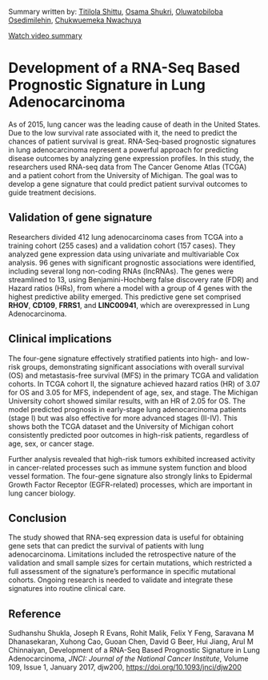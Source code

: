 <!--StartFragment-->

Summary written by: [Titilola Shittu](https://github.com/lhorla), [Osama Shukri](https://github.com/osamashukri), [Oluwatobiloba Osedimilehin](https://github.com/tobijayyy), [Chukwuemeka Nwachuya](https://github.com/Megzi247) 

[Watch video summary](https://www.linkedin.com/posts/titi-shittu_biomarkerdiscovery-hackbiointernship-lungcancerresearch-activity-7238173218757308416-QDHo?utm_source=share&utm_medium=member_desktop)

# **Development of a RNA-Seq Based Prognostic Signature in Lung Adenocarcinoma**

As of 2015, lung cancer was the leading cause of death in the United States. Due to the low survival rate associated with it, the need to predict the chances of patient survival is great. RNA-Seq-based prognostic signatures in lung adenocarcinoma represent a powerful approach for predicting disease outcomes by analyzing gene expression profiles. In this study, the researchers used RNA-seq data from The Cancer Genome Atlas (TCGA) and a patient cohort from the University of Michigan. The goal was to develop a gene signature that could predict patient survival outcomes to guide treatment decisions.


## **Validation of gene signature**

Researchers divided 412 lung adenocarcinoma cases from TCGA into a training cohort (255 cases) and a validation cohort (157 cases). They analyzed gene expression data using univariate and multivariable Cox analysis. 96 genes with significant prognostic associations were identified, including several long non-coding RNAs (lncRNAs). The genes were streamlined to 13, using Benjamini-Hochberg false discovery rate (FDR) and Hazard ratios (HRs),  from where a model with a group of 4 genes with the highest predictive ability emerged. This predictive gene set comprised **RHOV**, **CD109**, **FRRS1**, and **LINC00941**, which are overexpressed in Lung Adenocarcinoma.


## **Clinical implications**

The four-gene signature effectively stratified patients into high- and low-risk groups, demonstrating significant associations with overall survival (OS) and metastasis-free survival (MFS) in the primary TCGA and validation cohorts.  In TCGA cohort II, the signature achieved hazard ratios (HR) of 3.07 for OS and 3.05 for MFS, independent of age, sex, and stage. The Michigan University cohort showed similar results, with an HR of 2.05 for OS. The model predicted prognosis in early-stage lung adenocarcinoma patients (stage I) but was also effective for more advanced stages (II-IV). This shows both the TCGA dataset and the University of Michigan cohort consistently predicted poor outcomes in high-risk patients, regardless of age, sex, or cancer stage.

Further analysis revealed that high-risk tumors exhibited increased activity in cancer-related processes such as immune system function and blood vessel formation. The four-gene signature also strongly links to Epidermal Growth Factor Receptor (EGFR-related) processes, which are important in lung cancer biology.


## **Conclusion**

The study showed that RNA-seq expression data is useful for obtaining gene sets that can predict the survival of patients with lung adenocarcinoma. Limitations included the retrospective nature of the validation and small sample sizes for certain mutations, which restricted a full assessment of the signature’s performance in specific mutational cohorts. Ongoing research is needed to validate and integrate these signatures into routine clinical care.


## **Reference**

Sudhanshu Shukla, Joseph R Evans, Rohit Malik, Felix Y Feng, Saravana M Dhanasekaran, Xuhong Cao, Guoan Chen, David G Beer, Hui Jiang, Arul M Chinnaiyan, Development of a RNA-Seq Based Prognostic Signature in Lung Adenocarcinoma, _JNCI: Journal of the National Cancer Institute_, Volume 109, Issue 1, January 2017, djw200, <https://doi.org/10.1093/jnci/djw200>



<!--EndFragment-->
